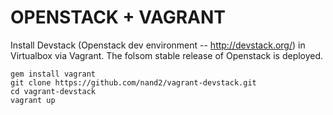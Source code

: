 OPENSTACK + VAGRANT
===================
Install Devstack (Openstack dev environment -- http://devstack.org/) in Virtualbox via Vagrant.
The folsom stable release of Openstack is deployed.

```
gem install vagrant
git clone https://github.com/nand2/vagrant-devstack.git
cd vagrant-devstack
vagrant up
```